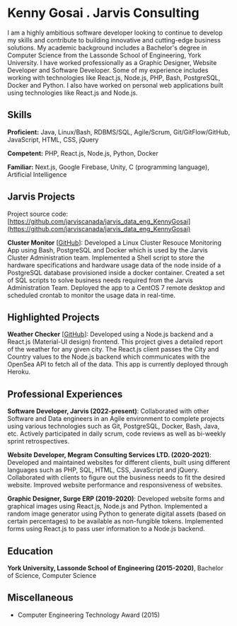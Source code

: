 # Kenny Gosai . Jarvis Consulting

I am a highly ambitious software developer looking to continue to develop my skills and contribute to building innovative and cutting-edge business solutions. My academic background includes a Bachelor's degree in Computer Science from the Lassonde School of Engineering, York University. I have worked professionally as a Graphic Designer, Website Developer and Software Developer. Some of my experience includes working with technologies like React.js, Node.js, PHP, Bash, PostgreSQL, Docker and Python. I also have worked on personal web applications built using technologies like  React.js and Node.js.

## Skills

**Proficient:** Java, Linux/Bash, RDBMS/SQL, Agile/Scrum, Git/GitFlow/GitHub, JavaScript, HTML, CSS, jQuery

**Competent:** PHP, React.js, Node.js, Python, Docker

**Familiar:** Next.js, Google Firebase, Unity, C (programming language), Artificial Intelligence

## Jarvis Projects

Project source code: [https://github.com/jarviscanada/jarvis_data_eng_KennyGosai](https://github.com/jarviscanada/jarvis_data_eng_KennyGosai)


**Cluster Monitor** [[GitHub](https://github.com/jarviscanada/jarvis_data_eng_KennyGosai/tree/master/linux_sql)]: Developed a Linux Cluster Resouce Monitoring App using Bash, PostgreSQL and Docker which is used by the Jarvis Cluster Administration team. Implemented a Shell script to store the hardware specifications and hardware usage data of the node inside of a PostgreSQL database provisioned inside a docker container. Created a set of SQL scripts to solve business needs required from the Jarvis Administration Team. Deployed the app to a CentOS 7 remote desktop and scheduled crontab to monitor the usage data in real-time.


## Highlighted Projects
**Weather Checker** [[GitHub](https://github.com/kennygosai/weather_checker)]: Developed using a Node.js backend and a React.js (Material-UI design) frontend. This project gives a detailed report of the weather for any given city. The React.js client passes the City and Country values to the Node.js backend which communicates with the OpenSea API to fetch all of the data. This app is currently deployed through Heroku.


## Professional Experiences

**Software Developer, Jarvis (2022-present)**: Collaborated with other Software and Data engineers in an Agile environment to complete projects using various technologies such as Git, PostgreSQL, Docker, Bash, Java, etc. Actively participated in daily scrum, code reviews as well as bi-weekly sprint retrospectives.

**Website Developer, Megram Consulting Services LTD. (2020-2021)**: Developed and maintained websites for different clients, built using different languages such as PHP, SQL, HTML, CSS, JavaScript and jQuery. Collaborated with clients to figure out the business needs to fit the desired website. Improved website performance and responsiveness of websites.

**Graphic Designer, Surge ERP (2019-2020)**: Developed website forms and graphical images using React.js, Node.js and Python. Implemented a random image generator using Python to generate digital assets (based on certain percentages) to be available as non-fungible tokens. Implemented forms using React.js to pass user information to a Node.js backend.


## Education
**York  University, Lassonde School of Engineering (2015-2020)**, Bachelor of Science, Computer Science


## Miscellaneous
- Computer Engineering Technology Award (2015)